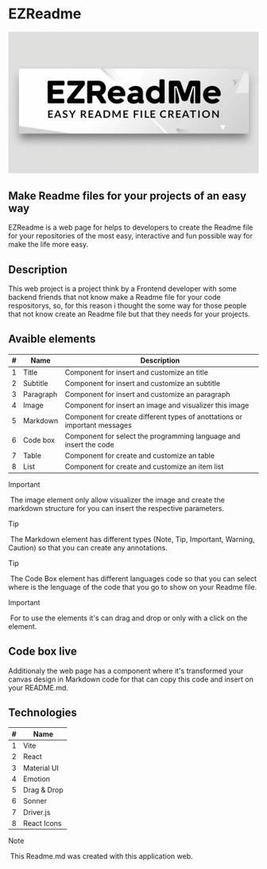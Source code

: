 # EZReadme

![EZReadme-logo](/public/EZReadme.jpg)

## Make Readme files for your projects of an easy way

EZReadme is a web page for helps to developers to create the Readme file for your repositories of the most easy, interactive and fun possible way for make the life more easy.

## Description

This web project is a project think by a Frontend developer with some backend friends that not know make a Readme file for your code respositorys, so, for this reason i thought the some way for those people that not know create an Readme file but that they needs for your projects.

## Avaible elements

| # | Name | Description |
| --- | --- | --- |
| 1 | Title | Component for insert and customize an title |
| 2 | Subtitle | Component for insert and customize an subtitle |
| 3 | Paragraph | Component for insert and customize an paragraph |
| 4 | Image | Component for insert an image and visualizer this image |
| 5 | Markdown | Component for create different types of anottations or important messages |
| 6 | Code box | Component for select the programming language and insert the code |
| 7 | Table | Component for create and customize an table |
| 8 | List | Component for create and customize an item list |

> [!IMPORTANT]
> The image element only allow visualizer the image and create the markdown structure for you can insert the respective parameters.

> [!TIP]
> The Markdown element has different types (Note, Tip, Important, Warning, Caution) so that you can create any annotations.

> [!TIP]
> The Code Box element has different languages code so that you can select where is the lenguage of the code that you go to show on your Readme file.

> [!IMPORTANT]
> For to use the elements it's can drag and drop or only with a click on the element.

## Code box live

Additionaly the web page has a component where it's transformed your canvas design in Markdown code for that can copy this code and insert on your README.md.

## Technologies

| # | Name |
| --- | --- |
| 1 | Vite |
| 2 | React |
| 3 | Material UI |
| 4 | Emotion |
| 5 | Drag & Drop |
| 6 | Sonner |
| 7 | Driver.js |
| 8 | React Icons |

> [!NOTE]
> This Readme.md was created with this application web.
